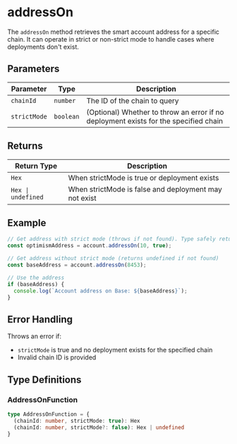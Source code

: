 # addressOn

The `addressOn` method retrieves the smart account address for a specific chain. It can operate in strict or non-strict mode to handle cases where deployments don't exist.

## Parameters

| Parameter | Type | Description |
|-----------|------|-------------|
| `chainId` | `number` | The ID of the chain to query |
| `strictMode` | `boolean` | (Optional) Whether to throw an error if no deployment exists for the specified chain |

## Returns

| Return Type | Description |
|------------|-------------|
| `Hex` | When strictMode is true or deployment exists |
| `Hex \| undefined` | When strictMode is false and deployment may not exist |

## Example

```typescript
// Get address with strict mode (throws if not found). Type safely returns the address
const optimismAddress = account.addressOn(10, true);

// Get address without strict mode (returns undefined if not found)
const baseAddress = account.addressOn(8453);

// Use the address
if (baseAddress) {
  console.log(`Account address on Base: ${baseAddress}`);
}
```

## Error Handling

Throws an error if:
- `strictMode` is true and no deployment exists for the specified chain
- Invalid chain ID is provided

## Type Definitions

### AddressOnFunction
```typescript
type AddressOnFunction = {
  (chainId: number, strictMode: true): Hex
  (chainId: number, strictMode?: false): Hex | undefined
}
```
